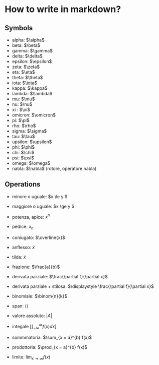# How to write in markdown?

## Symbols

- alpha: $\alpha\$
- beta: $\beta\$
- gamma: $\gamma\$
- delta: $\delta\$
- epsilon: $\epsilon\$
- zeta: $\zeta\$
- eta: $\eta\$
- theta: $\theta\$
- iota: $\iota\$
- kappa: $\kappa\$
- lambda: $\lambda\$
- mu: $\mu\$
- nu: $\nu\$
- xi : $\xi\$
- omicron: $\omicron\$
- pi: $\pi\$
- rho: $\rho\$
- sigma: $\sigma\$
- tau: $\tau\$
- upsilon: $\upsilon\$
- phi: $\phi\$
- chi: $\chi\$
- psi: $\psi\$
- omega: $\omega\$
- nabla: $\nabla\$ (rotore, operatore nabla)

## Operations


- minore o uguale: $x \le y $
- maggiore o uguale: $x \ge y $
- potenza, apice: $x^{n}$
- pedice: $x_{n}$
- coniugato: $\overline{x}$
- anflesso: $\hat{x}$
- tilda: $\tilde{x}$
- frazione: $\frac{a}{b}$
- derivata parziale: $\frac{\partial f}{\partial x}$
- derivata parziale + stilosa: $\displaystyle \frac{\partial f}{\partial x}$
- binomiale: $\binom{n}{k}$
- span: $\langle \rangle$
- valore assoluto: $|A|$
- integale $\left[\int_{-\infty}^{\infty} f(x)dx\right]$

- sommmatoria: $\sum_{x = a}^{b} f(x)$

- prodottoria: $\prod_{x = a}^{b} f(x)$

- limite: $\displaystyle \lim_{x \to \infty} f(x)$






